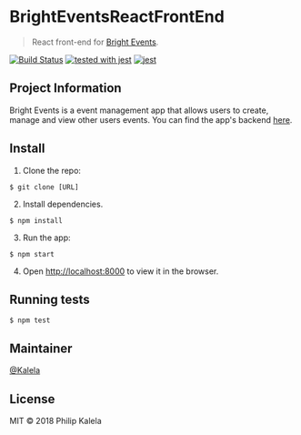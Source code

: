 # BrightEventsReactFrontEnd

> React front-end for [Bright Events](https://github.com/Kalela/BrightEvents).

[![Build Status](https://travis-ci.org/Kalela/BrightEventsReactApp.svg?branch=ft-user-reset-password-157932571)](https://travis-ci.org/Kalela/BrightEventsReactApp)
[![tested with jest](https://img.shields.io/badge/tested_with-jest-99424f.svg)](https://github.com/facebook/jest) [![jest](https://facebook.github.io/jest/img/jest-badge.svg)](https://github.com/facebook/jest)

## Project Information
Bright Events is a event management app that allows users to create, manage and view other users events. You can find the app's backend [here](https://github.com/Kalela/BrightEvents).

## Install

1. Clone the repo:
```
$ git clone [URL]
```
2. Install dependencies.
```
$ npm install
```
3. Run the app:
```
$ npm start
```
4. Open [http://localhost:8000](http://localhost:8000) to view it in the browser.
## Running tests

```
$ npm test
```

## Maintainer

[@Kalela](https://github.com/Kalela)

## License

MIT © 2018 Philip Kalela
